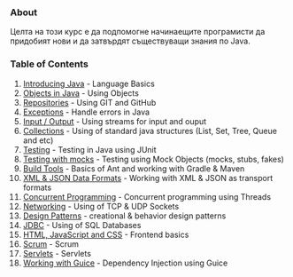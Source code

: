 ### About 
Целта на този курс е да подпомогне начинаещите програмисти да придобият нови и да затвърдят съществуващи знания по Java.

### Table of Contents
1. [Introducing Java](Introducing-Java.md) - Language Basics 
2. [Objects in Java](Objects-in-Java.md) - Using Objects
3. [Repositories](../Repositories.md) - Using GIT and GitHub 
4. [Exceptions](Exceptions.md) - Handle errors in Java
5. [Input / Output](Input-and-Output.md) - Using streams for input and ouput
6. [Collections](Collections.md) - Using of standard java structures (List, Set, Tree, Queue and etc) 
7. [Testing](Testing.md) - Testing in Java using JUnit
8. [Testing with mocks](Testing-with-mocks.md) - Testing using Mock Objects (mocks, stubs, fakes)
9. [Build Tools](Build-Tools.md) - Basics of Ant and working with Gradle & Maven
10. [XML & JSON Data Formats](XML-&-JSON-Data-Formats.md) - Working with XML & JSON as transport formats
11. [Concurrent Programming](Threads.md) - Concurrent programming using Threads
12. [Networking](Networking.md) - Using of TCP & UDP Sockets
13. [Design Patterns](Design-Patterns.md) - creational & behavior design patterns
14. [JDBC](JDBC.md) - Using of SQL Databases
15. [HTML, JavaScript and CSS](HTML-&-JavaScript-&-CSS.md) - Frontend basics
16. [Scrum](../Scrum.md) - Scrum
17. [Servlets](Servlets.md) - Servlets 
18. [Working with Guice](Working-with-Guice.md) - Dependency Injection using Guice
